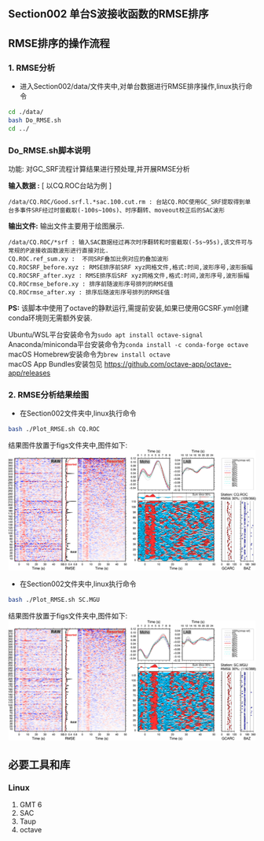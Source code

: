 ## Section002 单台S波接收函数的RMSE排序


## RMSE排序的操作流程
### 1. RMSE分析
- 进入Section002/data/文件夹中,对单台数据进行RMSE排序操作,linux执行命令
```bash
cd ./data/
bash Do_RMSE.sh
cd ../
```
### Do_RMSE.sh脚本说明
功能: 对GC_SRF流程计算结果进行预处理,并开展RMSE分析

**输入数据 :**
[ 以CQ.ROC台站为例 ]
```
/data/CQ.ROC/Good.srf.l.*sac.100.cut.rm : 台站CQ.ROC使用GC_SRF提取得到单台多事件SRF经过时窗截取(-100s~100s)、时序翻转、moveout校正后的SAC波形
```
**输出文件:**
输出文件主要用于绘图展示.
```
/data/CQ.ROC/*srf : 输入SAC数据经过再次时序翻转和时窗截取(-5s~95s),该文件可与常规的P波接收函数波形进行直接对比.
CQ.ROC.ref_sum.xy :  不同SRF叠加比例对应的叠加波形 
CQ.ROCSRF_before.xyz : RMSE排序前SRF xyz网格文件,格式:时间,波形序号,波形振幅
CQ.ROCSRF_after.xyz : RMSE排序后SRF xyz网格文件,格式:时间,波形序号,波形振幅
CQ.ROCrmse_before.xy : 排序前随波形序号排列的RMSE值
CQ.ROCrmse_after.xy : 排序后随波形序号排列的RMSE值 
```

**PS:** 该脚本中使用了octave的静默运行,需提前安装,如果已使用GCSRF.yml创建conda环境则无需额外安装.

Ubuntu/WSL平台安装命令为```sudo apt install octave-signal```  
Anaconda/miniconda平台安装命令为```conda install -c conda-forge octave ```  
macOS Homebrew安装命令为```brew install octave```  
macOS App Bundles安装包见 https://github.com/octave-app/octave-app/releases

### 2. RMSE分析结果绘图
- 在Section002文件夹中,linux执行命令   
```bash
bash ./Plot_RMSE.sh CQ.ROC
```
结果图件放置于figs文件夹中,图件如下:   
![RMSE 001](./figs/CQ.ROC.Fig07.rmse.jpg)     

- 在Section002文件夹中,linux执行命令   
```bash
bash ./Plot_RMSE.sh SC.MGU
```
结果图件放置于figs文件夹中,图件如下:
![RMSE 002](./figs/SC.MGU.Fig07.rmse.jpg)   

## 必要工具和库
### Linux
1. GMT 6
2. SAC
3. Taup
4. octave